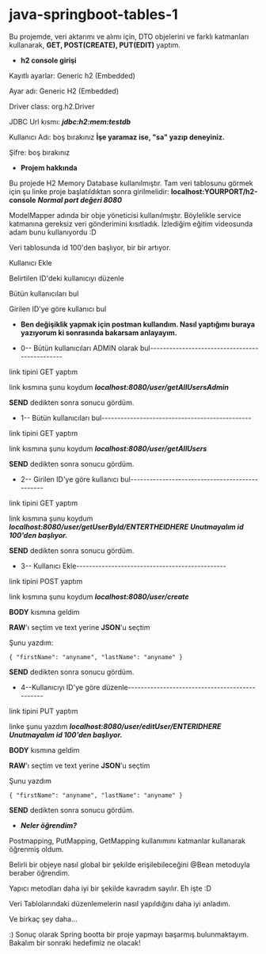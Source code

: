 # java-springboot-tables-1
Bu projemde, veri aktarımı ve alımı için, DTO objelerini ve farklı katmanları kullanarak,  **GET, POST(CREATE), PUT(EDIT)** yaptım. 

- **h2 console girişi**

Kayıtlı ayarlar: Generic h2 (Embedded)

Ayar adı: Generic H2 (Embedded)

Driver class: org.h2.Driver

JDBC Url kısmı: ***jdbc:h2:mem:testdb***

Kullanıcı Adı: boş bırakınız **İşe yaramaz ise, "sa" yazıp deneyiniz.**

Şifre: boş bırakınız

- **Projem hakkında**

Bu projede H2 Memory Database kullanılmıştır. Tam veri tablosunu görmek için şu linke proje başlatıldıktan sonra girilmelidir:  **localhost:YOURPORT/h2-console** ***Normal port değeri 8080***

ModelMapper adında bir obje yöneticisi kullanılmıştır. Böylelikle service katmanına gereksiz veri gönderimini kısıtladık. İzlediğim eğitim videosunda adam bunu kullanıyordu :D

Veri tablosunda id 100'den başlıyor, bir bir artıyor.

Kullanıcı Ekle

Belirtilen ID'deki kullanıcıyı düzenle

Bütün kullanıcıları bul

Girilen ID'ye göre kullanıcı bul



- **Ben değişiklik yapmak için postman kullandım. Nasıl yaptığımı buraya yazıyorum ki sonrasında bakarsam anlayayım.**



- 0-- Bütün kullanıcıları ADMIN olarak bul-----------------------------------------------

link tipini GET yaptım

link kısmına şunu koydum ***localhost:8080/user/getAllUsersAdmin***

**SEND** dedikten sonra sonucu gördüm.






- 1-- Bütün kullanıcıları bul-----------------------------------------------

link tipini GET yaptım

link kısmına şunu koydum ***localhost:8080/user/getAllUsers***

**SEND** dedikten sonra sonucu gördüm.









- 2-- Girilen ID'ye göre kullanıcı bul-----------------------------------------------

link tipini GET yaptım

link kısmına şunu koydum ***localhost:8080/user/getUserById/ENTERTHEIDHERE*** ***Unutmayalım id 100'den başlıyor.***

**SEND** dedikten sonra sonucu gördüm.






- 3-- Kullanıcı Ekle-----------------------------------------------

link tipini POST yaptım

link kısmına şunu koydum ***localhost:8080/user/create***

 **BODY** kısmına geldim

**RAW**'ı seçtim ve text yerine **JSON**'u seçtim 

Şunu yazdım:

`
{
    "firstName": "anyname",
    "lastName": "anyname"
}
`

**SEND** dedikten sonra sonucu gördüm.










- 4--Kullanıcıyı ID'ye göre düzenle-----------------------------------------------

link tipini PUT yaptım

linke şunu yazdım ***localhost:8080/user/editUser/ENTERIDHERE*** ***Unutmayalım id 100'den başlıyor.***

**BODY** kısmına geldim

**RAW**'ı seçtim ve text yerine **JSON**'u seçtim 

Şunu yazdım

`
{
    "firstName": "anyname",
    "lastName": "anyname"
}
`

**SEND** dedikten sonra sonucu gördüm.






- ***Neler öğrendim?***

Postmapping, PutMapping, GetMapping kullanımını katmanlar kullanarak öğrenmiş oldum.

Belirli bir objeye nasıl global bir şekilde erişilebileceğini @Bean metoduyla beraber öğrendim.

Yapıcı metodları daha iyi bir şekilde kavradım sayılır. Eh işte :D

Veri Tablolarındaki düzenlemelerin nasıl yapıldığını daha iyi anladım.

Ve birkaç şey daha...

:) Sonuç olarak Spring bootta bir proje yapmayı başarmış bulunmaktayım. Bakalım bir sonraki hedefimiz ne olacak!

